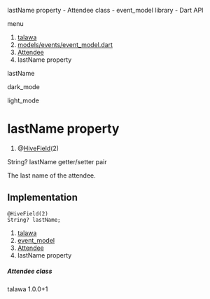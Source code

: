 




lastName property - Attendee class - event\_model library - Dart API







menu

1. [talawa](../../index.html)
2. [models/events/event\_model.dart](../../models_events_event_model/models_events_event_model-library.html)
3. [Attendee](../../models_events_event_model/Attendee-class.html)
4. lastName property

lastName


dark\_mode

light\_mode




# lastName property


1. @[HiveField](https://pub.dev/documentation/hive/2.2.3/hive/HiveField-class.html)(2)

String?
lastName
getter/setter pair

The last name of the attendee.


## Implementation

```
@HiveField(2)
String? lastName;
```

 


1. [talawa](../../index.html)
2. [event\_model](../../models_events_event_model/models_events_event_model-library.html)
3. [Attendee](../../models_events_event_model/Attendee-class.html)
4. lastName property

##### Attendee class





talawa
1.0.0+1







